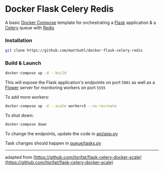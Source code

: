 # Docker Flask Celery Redis

A basic [Docker Compose](https://docs.docker.com/compose/) template for orchestrating a [Flask](http://flask.pocoo.org/) application & a [Celery](http://www.celeryproject.org/) queue with [Redis](https://redis.io/)

### Installation

```bash
git clone https://github.com/mattkohl/docker-flask-celery-redis
```

### Build & Launch

```bash
docker-compose up -d --build
```

This will expose the Flask application's endpoints on port `5001` as well as a [Flower](https://github.com/mher/flower) server for monitoring workers on port `5555`

To add more workers:
```bash
docker-compose up -d --scale worker=5 --no-recreate
```

To shut down:

```bash
docker-compose down
```

To change the endpoints, update the code in [api/app.py](api/src/app.py)

Task changes should happen in [queue/tasks.py](celery-queue/src/tasks.py) 

---

adapted from [https://github.com/itsrifat/flask-celery-docker-scale](https://github.com/itsrifat/flask-celery-docker-scale)